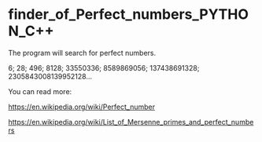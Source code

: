 # finder_of_Perfect_numbers_PYTHON_C++
The program will search for perfect numbers.

6;
28;
496;
8128;
33550336;
8589869056;
137438691328;
2305843008139952128...

You can read more: 

https://en.wikipedia.org/wiki/Perfect_number

https://en.wikipedia.org/wiki/List_of_Mersenne_primes_and_perfect_numbers
